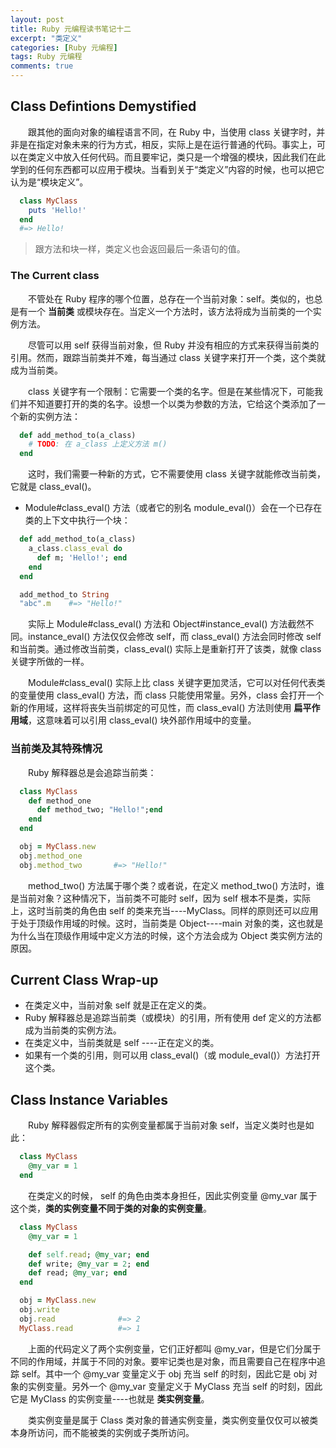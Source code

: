 ```yaml
---
layout: post
title: Ruby 元编程读书笔记十二
excerpt: "类定义"
categories: [Ruby 元编程]
tags: Ruby 元编程
comments: true
---
```


## Class Defintions Demystified

&emsp;&emsp;跟其他的面向对象的编程语言不同，在 Ruby 中，当使用 class 关键字时，并非是在指定对象未来的行为方式，相反，实际上是在运行普通的代码。事实上，可以在类定义中放入任何代码。而且要牢记，类只是一个增强的模块，因此我们在此学到的任何东西都可以应用于模块。当看到关于“类定义”内容的时候，也可以把它认为是“模块定义”。
```ruby
  class MyClass
    puts 'Hello!'
  end
  #=> Hello!
```
>跟方法和块一样，类定义也会返回最后一条语句的值。

### The Current class
&emsp;&emsp;不管处在 Ruby 程序的哪个位置，总存在一个当前对象：self。类似的，也总是有一个 **当前类** 或模块存在。当定义一个方法时，该方法将成为当前类的一个实例方法。

&emsp;&emsp;尽管可以用 self 获得当前对象，但 Ruby 并没有相应的方式来获得当前类的引用。然而，跟踪当前类并不难，每当通过 class 关键字来打开一个类，这个类就成为当前类。

&emsp;&emsp;class 关键字有一个限制：它需要一个类的名字。但是在某些情况下，可能我们并不知道要打开的类的名字。设想一个以类为参数的方法，它给这个类添加了一个新的实例方法：
```ruby
  def add_method_to(a_class)
    # TODO: 在 a_class 上定义方法 m()
  end
```
&emsp;&emsp;这时，我们需要一种新的方式，它不需要使用 class 关键字就能修改当前类，它就是 class_eval()。

* Module#class_eval() 方法（或者它的别名 module_eval()）会在一个已存在类的上下文中执行一个块：
```ruby
  def add_method_to(a_class)
    a_class.class_eval do
      def m; 'Hello!'; end
    end
  end

  add_method_to String
  "abc".m    #=> "Hello!"
```

&emsp;&emsp;实际上 Module#class_eval() 方法和 Object#instance_eval() 方法截然不同。instance_eval() 方法仅仅会修改 self，而 class_eval() 方法会同时修改 self 和当前类。通过修改当前类，class_eval() 实际上是重新打开了该类，就像 class 关键字所做的一样。

&emsp;&emsp;Module#class_eval() 实际上比 class 关键字更加灵活，它可以对任何代表类的变量使用 class_eval() 方法，而 class 只能使用常量。另外，class 会打开一个新的作用域，这样将丧失当前绑定的可见性，而 class_eval() 方法则使用 **扁平作用域**，这意味着可以引用 class_eval() 块外部作用域中的变量。

### 当前类及其特殊情况
&emsp;&emsp;Ruby 解释器总是会追踪当前类：
```ruby
  class MyClass
    def method_one
      def method_two; "Hello!";end
    end
  end

  obj = MyClass.new
  obj.method_one
  obj.method_two       #=> "Hello!"
```
&emsp;&emsp;method_two() 方法属于哪个类？或者说，在定义 method_two() 方法时，谁是当前对象？这种情况下，当前类不可能时 self，因为 self 根本不是类，实际上，这时当前类的角色由 self 的类来充当----MyClass。同样的原则还可以应用于处于顶级作用域的时候。这时，当前类是 Object----main 对象的类，这也就是为什么当在顶级作用域中定义方法的时候，这个方法会成为 Object 类实例方法的原因。

## Current Class Wrap-up

* 在类定义中，当前对象 self 就是正在定义的类。
* Ruby 解释器总是追踪当前类（或模块）的引用，所有使用 def 定义的方法都成为当前类的实例方法。
* 在类定义中，当前类就是 self ----正在定义的类。
* 如果有一个类的引用，则可以用 class_eval()（或 module_eval()）方法打开这个类。

## Class Instance Variables

&emsp;&emsp;Ruby 解释器假定所有的实例变量都属于当前对象 self，当定义类时也是如此：
```ruby
  class MyClass
    @my_var = 1
  end
```
&emsp;&emsp;在类定义的时候， self 的角色由类本身担任，因此实例变量 @my_var 属于这个类，**类的实例变量不同于类的对象的实例变量**。
```ruby
  class MyClass
    @my_var = 1

    def self.read; @my_var; end
    def write; @my_var = 2; end
    def read; @my_var; end
  end

  obj = MyClass.new
  obj.write
  obj.read              #=> 2
  MyClass.read          #=> 1
```
&emsp;&emsp;上面的代码定义了两个实例变量，它们正好都叫 @my_var，但是它们分属于不同的作用域，并属于不同的对象。要牢记类也是对象，而且需要自己在程序中追踪 self。其中一个 @my_var 变量定义于 obj 充当 self 的时刻，因此它是 obj 对象的实例变量。另外一个 @my_var 变量定义于 MyClass 充当 self 的时刻，因此它是 MyClass 的实例变量----也就是 **类实例变量**。

&emsp;&emsp;类实例变量是属于 Class 类对象的普通实例变量，类实例变量仅仅可以被类本身所访问，而不能被类的实例或子类所访问。

